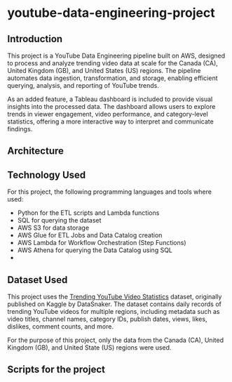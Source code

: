 # youtube-data-engineering-project

## Introduction
This project is a YouTube Data Engineering pipeline built on AWS, designed to process and analyze trending video data at scale for the Canada (CA), United Kingdom (GB), and United States (US) regions. The pipeline automates data ingestion, transformation, and storage, enabling efficient querying, analysis, and reporting of YouTube trends.

As an added feature, a Tableau dashboard is included to provide visual insights into the processed data. The dashboard allows users to explore trends in viewer engagement, video performance, and category-level statistics, offering a more interactive way to interpret and communicate findings.

## Architecture

## Technology Used
For this project, the following programming languages and tools where used:
- Python for the ETL scripts and Lambda functions
- SQL for querying the dataset
- AWS S3 for data storage
- AWS Glue for ETL Jobs and Data Catalog creation
- AWS Lambda for Workflow Orchestration (Step Functions)
- AWS Athena for querying the Data Catalog using SQL
- 
## Dataset Used

This project uses the [Trending YouTube Video Statistics](https://www.kaggle.com/datasets/datasnaek/youtube-new) dataset, originally published on Kaggle by DataSnaker. The dataset contains daily records of trending YouTube videos for multiple regions, including metadata such as video titles, channel names, category IDs, publish dates, views, likes, dislikes, comment counts, and more.

For the purpose of this project, only the data from the Canada (CA), United Kingdom (GB), and United State (US) regions were used.



## Scripts for the project
